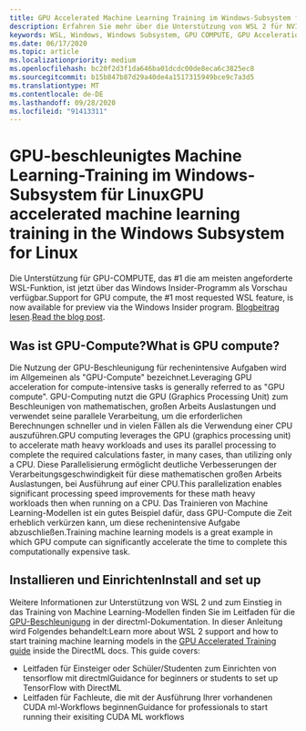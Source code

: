 ```yaml
---
title: GPU Accelerated Machine Learning Training im Windows-Subsystem für Linux
description: Erfahren Sie mehr über die Unterstützung von WSL 2 für NVIDIA CUDA, directml, tensorflow und pytorch.
keywords: WSL, Windows, Windows Subsystem, GPU COMPUTE, GPU Acceleration, NVIDIA, CUDA, directml, tensorflow, pytorch, NVIDIA CUDA Preview, GPU Driver, NVIDIA Container Toolkit, docker
ms.date: 06/17/2020
ms.topic: article
ms.localizationpriority: medium
ms.openlocfilehash: bc20f2d3f1da646ba01dcdc00de8eca6c3825ec8
ms.sourcegitcommit: b15b847b87d29a40de4a1517315949bce9c7a3d5
ms.translationtype: MT
ms.contentlocale: de-DE
ms.lasthandoff: 09/28/2020
ms.locfileid: "91413311"
---
```

# <a name="gpu-accelerated-machine-learning-training-in-the-windows-subsystem-for-linux"></a><span data-ttu-id="a066f-104">GPU-beschleunigtes Machine Learning-Training im Windows-Subsystem für Linux</span><span class="sxs-lookup"><span data-stu-id="a066f-104">GPU accelerated machine learning training in the Windows Subsystem for Linux</span></span>

<span data-ttu-id="a066f-105">Die Unterstützung für GPU-COMPUTE, das #1 die am meisten angeforderte WSL-Funktion, ist jetzt über das Windows Insider-Programm als Vorschau verfügbar.</span><span class="sxs-lookup"><span data-stu-id="a066f-105">Support for GPU compute, the #1 most requested WSL feature, is now available for preview via the Windows Insider program.</span></span> <span data-ttu-id="a066f-106">[Blogbeitrag lesen](https://blogs.windows.com/windowsdeveloper/?p=55781).</span><span class="sxs-lookup"><span data-stu-id="a066f-106">[Read the blog post](https://blogs.windows.com/windowsdeveloper/?p=55781).</span></span>

## <a name="what-is-gpu-compute"></a><span data-ttu-id="a066f-107">Was ist GPU-Compute?</span><span class="sxs-lookup"><span data-stu-id="a066f-107">What is GPU compute?</span></span>

<span data-ttu-id="a066f-108">Die Nutzung der GPU-Beschleunigung für rechenintensive Aufgaben wird im Allgemeinen als "GPU-Compute" bezeichnet.</span><span class="sxs-lookup"><span data-stu-id="a066f-108">Leveraging GPU acceleration for compute-intensive tasks is generally referred  to as "GPU compute".</span></span> <span data-ttu-id="a066f-109">GPU-Computing nutzt die GPU (Graphics Processing Unit) zum Beschleunigen von mathematischen, großen Arbeits Auslastungen und verwendet seine parallele Verarbeitung, um die erforderlichen Berechnungen schneller und in vielen Fällen als die Verwendung einer CPU auszuführen.</span><span class="sxs-lookup"><span data-stu-id="a066f-109">GPU computing leverages the GPU (graphics processing unit) to accelerate math heavy workloads and uses its parallel processing to complete the required calculations faster, in many cases, than utilizing only a CPU.</span></span> <span data-ttu-id="a066f-110">Diese Parallelisierung ermöglicht deutliche Verbesserungen der Verarbeitungsgeschwindigkeit für diese mathematischen großen Arbeits Auslastungen, bei Ausführung auf einer CPU.</span><span class="sxs-lookup"><span data-stu-id="a066f-110">This parallelization enables significant processing speed improvements for these math heavy workloads then when running on a CPU.</span></span> <span data-ttu-id="a066f-111">Das Trainieren von Machine Learning-Modellen ist ein gutes Beispiel dafür, dass GPU-Compute die Zeit erheblich verkürzen kann, um diese rechenintensive Aufgabe abzuschließen.</span><span class="sxs-lookup"><span data-stu-id="a066f-111">Training machine learning models is a great example in which GPU compute can significantly accelerate the time to complete this computationally expensive task.</span></span>

## <a name="install-and-set-up"></a><span data-ttu-id="a066f-112">Installieren und Einrichten</span><span class="sxs-lookup"><span data-stu-id="a066f-112">Install and set up</span></span>

<span data-ttu-id="a066f-113">Weitere Informationen zur Unterstützung von WSL 2 und zum Einstieg in das Training von Machine Learning-Modellen finden Sie im Leitfaden für die [GPU-Beschleunigung](/windows/win32/direct3d12/gpu-accelerated-training) in der directml-Dokumentation. In dieser Anleitung wird Folgendes behandelt:</span><span class="sxs-lookup"><span data-stu-id="a066f-113">Learn more about WSL 2 support and how to start training machine learning models in the [GPU Accelerated Training guide](/windows/win32/direct3d12/gpu-accelerated-training) inside the DirectML docs. This guide covers:</span></span>

* <span data-ttu-id="a066f-114">Leitfaden für Einsteiger oder Schüler/Studenten zum Einrichten von tensorflow mit directml</span><span class="sxs-lookup"><span data-stu-id="a066f-114">Guidance for beginners or students to set up TensorFlow with DirectML</span></span>
* <span data-ttu-id="a066f-115">Leitfaden für Fachleute, die mit der Ausführung Ihrer vorhandenen CUDA ml-Workflows beginnen</span><span class="sxs-lookup"><span data-stu-id="a066f-115">Guidance for professionals to start running their exisiting CUDA ML workflows</span></span>